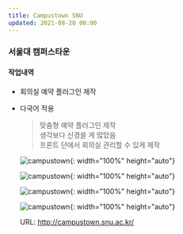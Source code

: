 ```yaml
---
title: Campustown SNU
updated: 2021-08-20 00:00
---
```


### 서울대 캠퍼스타운
    
#### 작업내역
- 회의실 예약 플러그인 제작
- 다국어 적용
  
	>맞춤형 예약 플러그인 제작  
	>생각보다 신경쓸 게 많았음  
	>프론트 단에서 회의실 관리할 수 있게 제작  
  
	![campustown](https://github.com/project0210/project0210.github.io/blob/master/_posts/images/campustown/001.png?raw=true){: width="100%" height="auto"}
  
	![campustown](https://github.com/project0210/project0210.github.io/blob/master/_posts/images/campustown/002.png?raw=true){: width="100%" height="auto"}
  
	![campustown](https://github.com/project0210/project0210.github.io/blob/master/_posts/images/campustown/003.png?raw=true){: width="100%" height="auto"}
  
	![campustown](https://github.com/project0210/project0210.github.io/blob/master/_posts/images/campustown/004.png?raw=true){: width="100%" height="auto"}
  
	URL: http://campustown.snu.ac.kr/